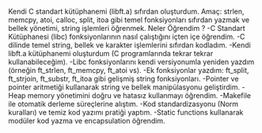 Kendi C standart kütüphanemi (libft.a) sıfırdan oluşturdum.
Amaç: strlen, memcpy, atoi, calloc, split, itoa gibi temel fonksiyonları sıfırdan yazmak ve bellek yönetimi, string işlemleri öğrenmek.
Neler Öğrendim ?
-C Standart Kütüphanesi (libc) fonksiyonlarının nasıl çalıştığını içten içe öğrendim.
-C dilinde temel string, bellek ve karakter işlemlerini sıfırdan kodladım.
-Kendi libft.a kütüphanemi oluşturdum (C programlarında tekrar tekrar kullanabileceğim).
-Libc fonksiyonlarını kendi versiyonumla yeniden yazdım (örneğin ft_strlen, ft_memcpy, ft_atoi vs).
-Ek fonksiyonlar yazdım: ft_split, ft_strjoin, ft_substr, ft_itoa gibi gelişmiş string fonksiyonları.
-Pointer ve pointer aritmetiği kullanarak string ve bellek manipülasyonu geliştirdim.
-Heap memory yönetimini doğru ve hatasız kullanmayı öğrendim.
-Makefile ile otomatik derleme süreçlerine alıştım.
-Kod standardizasyonu (Norm kuralları) ve temiz kod yazımı pratiği yaptım.
-Static functions kullanarak modüler kod yazma ve encapsulation öğrendim.
